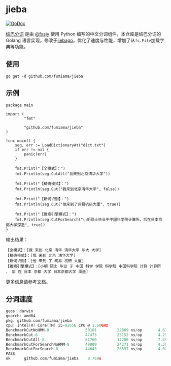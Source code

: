 # jieba

[![GoDoc](https://godoc.org/github.com/fumiama/jieba?status.svg)](https://godoc.org/github.com/fumiama/jieba)

[结巴分词](https://github.com/fxsjy/jieba) 是由 [@fxsjy](https://github.com/fxsjy) 使用 Python 编写的中文分词组件，本仓库是结巴分词的 Golang 语言实现，修改于[jiebago](https://github.com/wangbin/jiebago)，优化了速度与性能，增加了从`fs.File`加载字典等功能。


## 使用

```
go get -d github.com/fumiama/jieba
```

## 示例

```
package main

import (
        "fmt"

        "github.com/fumiama/jieba"
)

func main() {
	seg, err := LoadDictionaryAt("dict.txt")
	if err != nil {
		panic(err)
	}

	fmt.Print("【全模式】：")
	fmt.Println(seg.CutAll("我来到北京清华大学"))

	fmt.Print("【精确模式】：")
	fmt.Println(seg.Cut("我来到北京清华大学", false))

	fmt.Print("【新词识别】：")
	fmt.Println(seg.Cut("他来到了网易杭研大厦", true))

	fmt.Print("【搜索引擎模式】：")
	fmt.Println(seg.CutForSearch("小明硕士毕业于中国科学院计算所，后在日本京都大学深造", true))
}
```
输出结果：

```
【全模式】：[我 来到 北京 清华 清华大学 华大 大学]
【精确模式】：[我 来到 北京 清华大学]
【新词识别】：[他 来到 了 网易 杭研 大厦]
【搜索引擎模式】：[小明 硕士 毕业 于 中国 科学 学院 科学院 中国科学院 计算 计算所 ， 后 在 日本 京都 大学 日本京都大学 深造]
```

更多信息请参考[文档](https://godoc.org/github.com/fumiama/jieba)。

## 分词速度
```c
goos: darwin
goarch: amd64
pkg: github.com/fumiama/jieba
cpu: Intel(R) Core(TM) i5-8265U CPU @ 1.60GHz
BenchmarkCutNoHMM-8            	   50101	     22889 ns/op	   4.67 MB/s	   24492 B/op	     148 allocs/op
BenchmarkCut-8                 	   47473	     25152 ns/op	   4.25 MB/s	   31310 B/op	     185 allocs/op
BenchmarkCutAll-8              	   81760	     14286 ns/op	   7.49 MB/s	   22746 B/op	      75 allocs/op
BenchmarkCutForSearchNoHMM-8   	   49009	     24371 ns/op	   4.39 MB/s	   26421 B/op	     157 allocs/op
BenchmarkCutForSearch-8        	   44643	     26597 ns/op	   4.02 MB/s	   33224 B/op	     194 allocs/op
PASS
ok  	github.com/fumiama/jieba	8.769s
```
